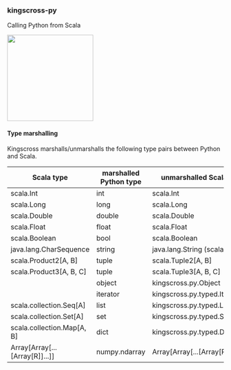 ### kingscross-py

Calling Python from Scala

<img src="https://img0.etsystatic.com/151/0/9612812/il_570xN.1146611060_c3p5.jpg" width="200px"/>

#### Type marshalling

Kingscross marshalls/unmarshalls the following type pairs between Python and Scala. 

| Scala type                      | marshalled Python type | unmarshalled Scala type               |
|---------------------------------|------------------------|---------------------------------------|
| scala.Int                       | int                    | scala.Int                             |
| scala.Long                      | long                   | scala.Long                            |
| scala.Double                    | double                 | scala.Double                          |
| scala.Float                     | float                  | scala.Float                           |
| scala.Boolean                   | bool                   | scala.Boolean                         |
| java.lang.CharSequence          | string                 | java.lang.String (scala.String)       |
| scala.Product2[A, B]            | tuple                  | scala.Tuple2[A, B]                    |
| scala.Product3[A, B, C]         | tuple                  | scala.Tuple3[A, B, C]                 |
|                                 | object                 | kingscross.py.Object                  |
|                                 | iterator               | kingscross.py.typed.Iterator[A]       |
| scala.collection.Seq[A]         | list                   | kingscross.py.typed.List[A]           |
| scala.collection.Set[A]         | set                    | kingscross.py.typed.Set[A]            |
| scala.collection.Map[A, B]      | dict                   | kingscross.py.typed.Dict[A, B]        |
| Array[Array[...[Array[R]]...]]  | numpy.ndarray          | Array[Array[...[Array[R]]...]]        |
